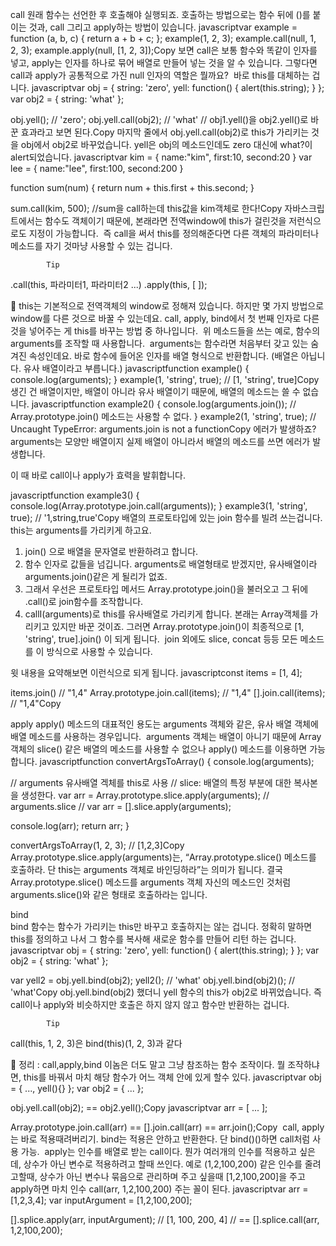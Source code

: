 call
​원래 함수는 선언한 후 호출해야 실행되죠.
호출하는 방법으로는 함수 뒤에 ()를 붙이는 것과, call 그리고 apply하는 방법이 있습니다.
javascriptvar example = function (a, b, c) {
return a + b + c;
};
example(1, 2, 3);
example.call(null, 1, 2, 3);
example.apply(null, [1, 2, 3]);Copy
보면 call은 보통 함수와 똑같이 인자를 넣고, apply는 인자를 하나로 묶어 배열로 만들어 넣는 것을 알 수 있습니다.
그렇다면 call과 apply가 공통적으로 가진 null 인자의 역할은 뭘까요?
​
바로 this를 대체하는 겁니다.
javascriptvar obj = {
string: 'zero',
yell: function() {
alert(this.string);
}
};
var obj2 = {
string: 'what'
};

obj.yell(); // 'zero';
obj.yell.call(obj2); // 'what'
// obj1.yell()을 obj2.yell()로 바꾼 효과라고 보면 된다.Copy
마지막 줄에서 obj.yell.call(obj2)로 this가 가리키는 것을 obj에서 obj2로 바꾸었습니다.
yell은 obj의 메소드인데도 zero 대신에 what?이 alert되었습니다.
javascriptvar kim = { name:"kim", first:10, second:20 }
var lee = { name:"lee", first:100, second:200 }

function sum(num) {
return num + this.first + this.second;
}

sum.call(kim, 500); //sum을 call하는데 this값을 kim객체로 한다!Copy
자바스크립트에서는 함수도 객체이기 때문에, 본래라면 전역window에 this가 걸린것을 저런식으로도 지정이 가능합니다.
​
즉 call을 써서 this를 정의해준다면 다른 객체의 파라미터나 메소드를 자기 것마냥 사용할 수 있는 겁니다.

            Tip


.call(this, 파라미터1, 파라미터2 ...)
.apply(this, [ ]);

💬
this는 기본적으로 전역객체의 window로 정해져 있습니다.
하지만 몇 가지 방법으로 window를 다른 것으로 바꿀 수 있는데요.
call, apply, bind에서 첫 번째 인자로 다른 것을 넣어주는 게 this를 바꾸는 방법 중 하나입니다.
​
위 메소드들을 쓰는 예로, 함수의 arguments를 조작할 때 사용합니다. ​
arguments는 함수라면 처음부터 갖고 있는 숨겨진 속성인데요. 바로 함수에 들어온 인자를 배열 형식으로 반환합니다. (배열은 아닙니다. 유사 배열이라고 부릅니다.)
javascriptfunction example() {
console.log(arguments);
}
example(1, 'string', true); // [1, 'string', true]Copy
생긴 건 배열이지만, 배열이 아니라 유사 배열이기 때문에, 배열의 메소드는 쓸 수 없습니다.
javascriptfunction example2() {
console.log(arguments.join()); // Array.prototype.join() 메소드는 사용할 수 없다.
}
example2(1, 'string', true); // Uncaught TypeError: arguments.join is not a functionCopy
에러가 발생하죠? arguments는 모양만 배열이지 실제 배열이 아니라서 배열의 메소드를 쓰면 에러가 발생합니다.

이 때 바로 call이나 apply가 효력을 발휘합니다.

javascriptfunction example3() {
console.log(Array.prototype.join.call(arguments));
}
example3(1, 'string', true); // '1,string,true'Copy
배열의 프로토타입에 있는 join 함수를 빌려 쓰는겁니다. this는 arguments를 가리키게 하고요.
​

1. join() 으로 배열을 문자열로 반환하려고 합니다.
2. 함수 인자로 값들을 넘깁니다. arguments로 배열형태로 받겠지만, 유사배열이라 arguments.join()같은 게 될리가 없죠.
3. 그래서 우선은 프로토타입 메서드 Array.prototype.join()을 불러오고 그 뒤에 .call()로 join함수를 조작합니다.
4. callI(arguments)로 this를 유사배열로 가리키게 합니다. 본래는 Array객체를 가리키고 있지만 바꾼 것이죠. 그러면 Array.prototype.join()이 최종적으로 [1, 'string', true].join() 이 되게 됩니다.
   ​
   join 외에도 slice, concat 등등 모든 메소드를 이 방식으로 사용할 수 있습니다.

윗 내용을 요약해보면 이런식으로 되게 됩니다.
javascriptconst items = [1, 4];

items.join() // "1,4"
Array.prototype.join.call(items); // "1,4"
[].join.call(items); // "1,4"Copy

apply
apply() 메소드의 대표적인 용도는 arguments 객체와 같은, 유사 배열 객체에 배열 메소드를 사용하는 경우입니다.
​
arguments 객체는 배열이 아니기 때문에 Array객체의 slice() 같은 배열의 메소드를 사용할 수 없으나 apply() 메소드를 이용하면 가능합니다.
javascriptfunction convertArgsToArray() {
console.log(arguments);

// arguments 유사배열 겍체를 this로 사용
// slice: 배열의 특정 부분에 대한 복사본을 생성한다.
var arr = Array.prototype.slice.apply(arguments); // arguments.slice
// var arr = [].slice.apply(arguments);

console.log(arr);
return arr;
}

convertArgsToArray(1, 2, 3); // [1,2,3]Copy
Array.prototype.slice.apply(arguments)는,
“Array.prototype.slice() 메소드를 호출하라. 단 this는 arguments 객체로 바인딩하라”는 의미가 됩니다.
결국 Array.prototype.slice() 메소드를 arguments 객체 자신의 메소드인 것처럼 arguments.slice()와 같은 형태로 호출하라는 입니다.

bind  
​bind 함수는 함수가 가리키는 this만 바꾸고 호출하지는 않는 겁니다.
정확히 말하면 this를 정의하고 나서 그 함수를 복사해 새로운 함수를 만들어 리턴 하는 겁니다.
javascriptvar obj = {
string: 'zero',
yell: function() {
alert(this.string);
}
};
var obj2 = {
string: 'what'
};

var yell2 = obj.yell.bind(obj2);
yell2(); // 'what'
obj.yell.bind(obj2)(); // 'what'Copy
obj.yell.bind(obj2) 했더니 yell 함수의 this가 obj2로 바뀌었습니다.
즉 call이나 apply와 비슷하지만 호출은 하지 않지 않고 함수만 반환하는 겁니다.

            Tip


call(this, 1, 2, 3)은 bind(this)(1, 2, 3)과 같다

📝 정리 :
call,apply,bind 이놈은 더도 말고 그냥 참조하는 함수 조작이다.
뭘 조작하냐면, this를 바꿔서 마치 해당 함수가 어느 객체 안에 있게 할수 있다.
javascriptvar obj = { ..., yell(){} };
var obj2 = { ... };

obj.yell.call(obj2); == obj2.yell();Copy
javascriptvar arr = [ ... ];

Array.prototype.join.call(arr) == [].join.call(arr) == arr.join();Copy
​
call, apply는 바로 적용때려버리기.
bind는 적용은 안하고 반환한다. 단 bind()()하면 call처럼 사용 가능.
​
apply는 인수를 배열로 받는 call이다.
뭔가 여러개의 인수를 적용하고 싶은데, 상수가 아닌 변수로 적용하려고 할때 쓰인다.
예로 (1,2,100,200) 같은 인수를 줄려고할때, 상수가 아닌 변수나 묶음으로 관리하며 주고 싶을때 [1,2,100,200]을 주고 apply하면 마치 인수 call(arr, 1,2,100,200) 주는 꼴이 된다.
javascriptvar arr = [1,2,3,4];
var inputArgument = [1,2,100,200];

[].splice.apply(arr, inputArgument); // [1, 100, 200, 4]
// == [].splice.call(arr, 1,2,100,200);
